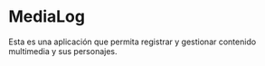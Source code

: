 # MediaLog
Esta es una aplicación que permita registrar y gestionar contenido multimedia y sus personajes.
